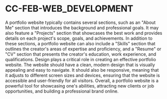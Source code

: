# CC-FEB-WEB_DEVELOPMENT
A portfolio website typically contains several sections, such as an "About Me" section that introduces the background and professional goals. It may also feature a "Projects" section that showcases the best work and provides details on each project's scope, goals, and achievements.
In addition to these sections, a portfolio website can also include a "Skills" section that outlines the creator's areas of expertise and proficiency, and a "Resume" or "CV" section that presents the creator's education, work experience, and qualifications.
Design plays a critical role in creating an effective portfolio website. The website should have a clean, modern design that is visually appealing and easy to navigate. It should also be responsive, meaning that it adjusts to different screen sizes and devices, ensuring that the website is accessible and user-friendly for all visitors.
Overall, a portfolio website is a powerful tool for showcasing one's abilities, attracting new clients or job opportunities, and building a professional brand online.
